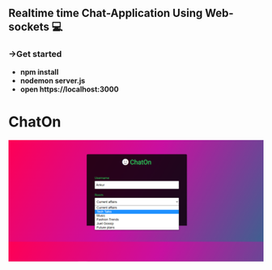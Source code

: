 <h2 align="left">Realtime time Chat-Application Using Web-sockets 💻</h2>

<h3 align="left">->Get started</h3>


-  **npm install**
-  **nodemon server.js**
-  **open https://localhost:3000**



<h1 align="left">ChatOn</h1>

![glimpse!](images/Glimpse.png)

